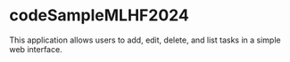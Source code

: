 # codeSampleMLHF2024
This application allows users to add, edit, delete, and list tasks in a simple web interface.
